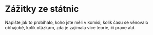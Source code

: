 # Zážitky ze státnic #

Napište jak to probíhalo, koho jste měli v komisi, kolik času se věnovalo obhajobě, kolik otázkám, zda je zajímala více teorie, či praxe atd.